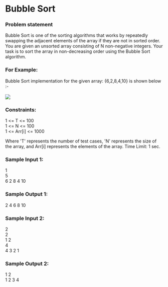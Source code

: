 <h1>Bubble Sort</h1>
<h3>Problem statement</h3
<p>Bubble Sort is one of the sorting algorithms that works by repeatedly swapping the adjacent elements of the array if they are not in sorted order.
You are given an unsorted array consisting of N non-negative integers. Your task is to sort the array in non-decreasing order using the Bubble Sort algorithm.</p>

<h3>For Example:</h3>
Bubble Sort implementation for the given array:  {6,2,8,4,10} is shown below :-<br><br>
<img src="https://encrypted-tbn2.gstatic.com/images?q=tbn:ANd9GcQK_VjCLT1tN0uvgyW-kLj46WP5HOkqw4lyfJpiY6YNDzDJD0Tb">

<h3>Constraints:</h3>
1 <= T <= 100<br>
1 <= N <= 100<br>
1 <= Arr[i] <= 1000<br>

Where 'T' represents the number of test cases, 'N' represents the size of the array, and Arr[i] represents the elements of the array.
Time Limit: 1 sec.
<h3>Sample Input 1:</h3>
1<br>
5<br>
6 2 8 4 10<br>
<h3>Sample Output 1:</h3>
2 4 6 8 10<br>
<h3>Sample Input 2:</h3>
2<br>
2<br>
1 2<br>
4<br>
4 3 2 1<br>
<h3>Sample Output 2:</h3>
1 2<br>
1 2 3 4<br>

